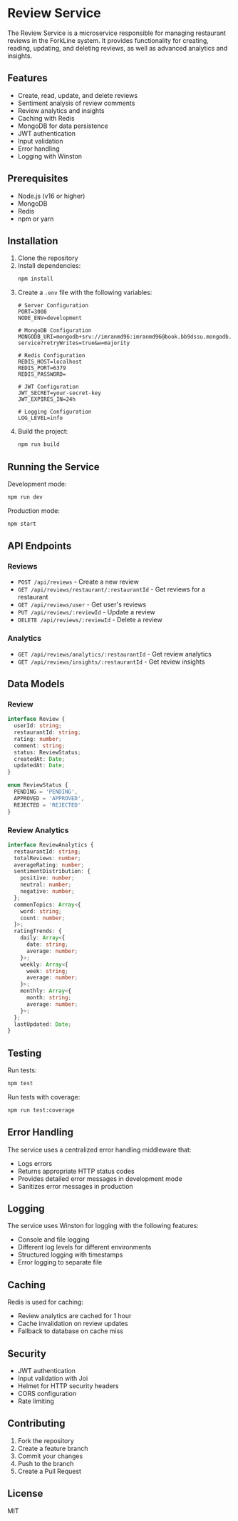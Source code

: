 # Review Service

The Review Service is a microservice responsible for managing restaurant reviews in the ForkLine system. It provides functionality for creating, reading, updating, and deleting reviews, as well as advanced analytics and insights.

## Features

- Create, read, update, and delete reviews
- Sentiment analysis of review comments
- Review analytics and insights
- Caching with Redis
- MongoDB for data persistence
- JWT authentication
- Input validation
- Error handling
- Logging with Winston

## Prerequisites

- Node.js (v16 or higher)
- MongoDB
- Redis
- npm or yarn

## Installation

1. Clone the repository
2. Install dependencies:
   ```bash
   npm install
   ```
3. Create a `.env` file with the following variables:
   ```
   # Server Configuration
   PORT=3008
   NODE_ENV=development

   # MongoDB Configuration
   MONGODB_URI=mongodb+srv://imranmd96:imranmd96@book.bb9dssu.mongodb.net/review-service?retryWrites=true&w=majority

   # Redis Configuration
   REDIS_HOST=localhost
   REDIS_PORT=6379
   REDIS_PASSWORD=

   # JWT Configuration
   JWT_SECRET=your-secret-key
   JWT_EXPIRES_IN=24h

   # Logging Configuration
   LOG_LEVEL=info
   ```
4. Build the project:
   ```bash
   npm run build
   ```

## Running the Service

Development mode:
```bash
npm run dev
```

Production mode:
```bash
npm start
```

## API Endpoints

### Reviews

- `POST /api/reviews` - Create a new review
- `GET /api/reviews/restaurant/:restaurantId` - Get reviews for a restaurant
- `GET /api/reviews/user` - Get user's reviews
- `PUT /api/reviews/:reviewId` - Update a review
- `DELETE /api/reviews/:reviewId` - Delete a review

### Analytics

- `GET /api/reviews/analytics/:restaurantId` - Get review analytics
- `GET /api/reviews/insights/:restaurantId` - Get review insights

## Data Models

### Review

```typescript
interface Review {
  userId: string;
  restaurantId: string;
  rating: number;
  comment: string;
  status: ReviewStatus;
  createdAt: Date;
  updatedAt: Date;
}

enum ReviewStatus {
  PENDING = 'PENDING',
  APPROVED = 'APPROVED',
  REJECTED = 'REJECTED'
}
```

### Review Analytics

```typescript
interface ReviewAnalytics {
  restaurantId: string;
  totalReviews: number;
  averageRating: number;
  sentimentDistribution: {
    positive: number;
    neutral: number;
    negative: number;
  };
  commonTopics: Array<{
    word: string;
    count: number;
  }>;
  ratingTrends: {
    daily: Array<{
      date: string;
      average: number;
    }>;
    weekly: Array<{
      week: string;
      average: number;
    }>;
    monthly: Array<{
      month: string;
      average: number;
    }>;
  };
  lastUpdated: Date;
}
```

## Testing

Run tests:
```bash
npm test
```

Run tests with coverage:
```bash
npm run test:coverage
```

## Error Handling

The service uses a centralized error handling middleware that:
- Logs errors
- Returns appropriate HTTP status codes
- Provides detailed error messages in development mode
- Sanitizes error messages in production

## Logging

The service uses Winston for logging with the following features:
- Console and file logging
- Different log levels for different environments
- Structured logging with timestamps
- Error logging to separate file

## Caching

Redis is used for caching:
- Review analytics are cached for 1 hour
- Cache invalidation on review updates
- Fallback to database on cache miss

## Security

- JWT authentication
- Input validation with Joi
- Helmet for HTTP security headers
- CORS configuration
- Rate limiting

## Contributing

1. Fork the repository
2. Create a feature branch
3. Commit your changes
4. Push to the branch
5. Create a Pull Request

## License

MIT 